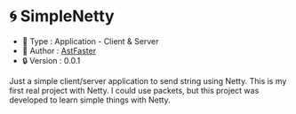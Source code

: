# 🌀 SimpleNetty 

 - 📁 Type : Application - Client & Server
 - 📌 Author : [AstFaster](https://github.com/AstFaster)
 - 🔒 Version : 0.0.1

Just a simple client/server application to send string using Netty. This is my first real project with Netty. I could use packets, but this project was developed to learn simple things with Netty.
